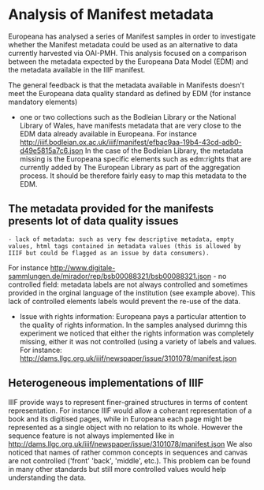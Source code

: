 
# Analysis of Manifest metadata 

Europeana has analysed a series of Manifest samples in order to investigate whether the Manifest metadata could be used as an alternative to data currently harvested via OAI-PMH. This analysis focused on a comparison between the metadata expected by the Europeana Data Model (EDM) and the metadata available in the IIIF manifest. 

The general feedback is that the metadata available in Manifests doesn't meet the Europeana data quality standard as defined by EDM (for instance mandatory elements)
  - one or two collections such as the Bodleian Library or the National Library of Wales, have manifests metadata that are very close to the EDM data already available in Europeana. 
For instance http://iiif.bodleian.ox.ac.uk/iiif/manifest/efbac9aa-19b4-43cd-adb0-d49e5815a7c6.json
In the case of the Bodleian Library, the metadata missing is the Europeana specific elements such as edm:rights that are currently added by The European Library as part of the aggregation process. It should be therefore fairly easy to map this metadata to the EDM. 

## The metadata provided for the manifests presents lot of data quality issues 
    - lack of metadata: such as very few descriptive metadata, empty values, html tags contained in metadata values (this is allowed by IIIF but could be flagged as an issue by data consumers).
  For instance http://www.digitale-sammlungen.de/mirador/rep/bsb00088321/bsb00088321.json
    - no controlled field: metadata labels are not always controlled and sometimes provided in the orginal language of the institution (see example above). This lack of controlled elements labels would prevent the re-use of the data. 
  - Issue with rights information: Europeana pays a particular attention to the quality of rights information. In the samples analysed durimng this experiment we noticed that either the rights information was completely missing, either it was not controlled (using a variety of labels and values.
  For instance: http://dams.llgc.org.uk/iiif/newspaper/issue/3101078/manifest.json

## Heterogeneous implementations of IIIF

IIIF provide ways to represent finer-grained structures in terms of content representation. For instance IIIF would allow a coherant representation of a book and its digitised pages, while in Europeana each page might be represented as a single object with no relation to its whole. 
However the sequence feature is not always implemented like in http://dams.llgc.org.uk/iiif/newspaper/issue/3101078/manifest.json
We also noticed that names of rather common concepts in sequences and canvas are not controlled ('front' 'back', 'middle', etc.). This problem can be found in many other standards but still more controlled values would help understanding the data. 
